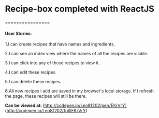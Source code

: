 # Recipe-box completed with ReactJS
================
#### User Stories:
1.I can create recipes that have names and ingredients.

2.I can see an index view where the names of all the recipes are visible.

3.I can click into any of those recipes to view it.

4.I can edit these recipes.

5.I can delete these recipes.

6.All new recipes I add are saved in my browser's local storage. If I refresh the page, these recipes will still be there.

**Can be viewed at\:** [http://codepen.io/Leo81202/pen/EKrVrY] (http://codepen.io/Leo81202/full/EKrVrY)
